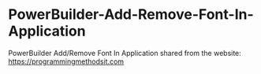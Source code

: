 # PowerBuilder-Add-Remove-Font-In-Application
PowerBuilder Add/Remove Font In Application
shared from the website: https://programmingmethodsit.com
